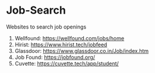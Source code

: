 # Job-Search
Websites to search job openings

1. Wellfound: https://wellfound.com/jobs/home
2. Hirist: https://www.hirist.tech/jobfeed
3. Glassdoor: https://www.glassdoor.co.in/Job/index.htm
4. Job Found: https://jobfound.org/
5. Cuvette: https://cuvette.tech/app/student/

